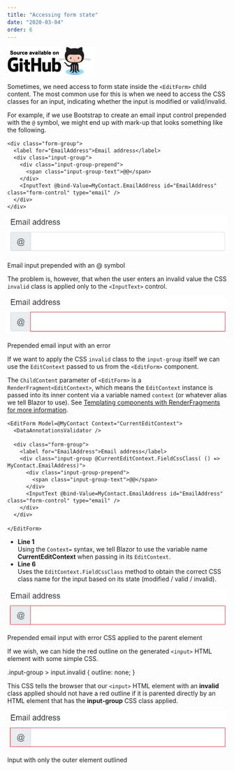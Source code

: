 ```yaml
---
title: "Accessing form state"
date: "2020-03-04"
order: 6
---
```


[![](images/SourceLink-e1567978928628.png)](https://github.com/mrpmorris/blazor-university/tree/master/src/Forms/AccessingFormState)

Sometimes, we need access to form state inside the `<EditForm>` child content.
The most common use for this is when we need to access the CSS classes for an input,
indicating whether the input is modified or valid/invalid.

For example, if we use Bootstrap to create an email input control prepended with the `@` symbol,
we might end up with mark-up that looks something like the following.

```razor
<div class="form-group">
  <label for="EmailAddress">Email address</label>
  <div class="input-group">
    <div class="input-group-prepend">
      <span class="input-group-text">@@</span>
    </div>
    <InputText @bind-Value=MyContact.EmailAddress id="EmailAddress" class="form-control" type="email" />
  </div>
</div>
```

![](images/PrependedEmail.jpg)

Email input prepended with an @ symbol

The problem is, however, that when the user enters an invalid value the CSS `invalid` class is applied only to the `<InputText>` control.

![](images/PrependedEmailError.jpg)

Prepended email input with an error

If we want to apply the CSS `invalid` class to the `input-group` itself we can use the `EditContext` passed to us from the `<EditForm>` component.

The `ChildContent` parameter of `<EditForm>` is a `RenderFragment<EditContext>`,
which means the `EditContext` instance is passed into its inner content via a variable named `context`
(or whatever alias we tell Blazor to use).
See [Templating components with RenderFragments for more information](/templating-components-with-renderfragements/).

```razor {: .line-numbers}
<EditForm Model=@MyContact Context="CurrentEditContext">
  <DataAnnotationsValidator />

  <div class="form-group">
    <label for="EmailAddress">Email address</label>
    <div class="input-group @CurrentEditContext.FieldCssClass( () => MyContact.EmailAddress)">
      <div class="input-group-prepend">
        <span class="input-group-text">@@</span>
      </div>
      <InputText @bind-Value=MyContact.EmailAddress id="EmailAddress" class="form-control" type="email" />
    </div>
  </div>

</EditForm>
```

- **Line 1**  
    Using the `Context=` syntax, we tell Blazor to use the variable name **CurrentEditContext** when passing in its `EditContext`.
- **Line 6**  
    Uses the `EditContext.FieldCssClass` method to obtain the correct CSS class name for the input based
    on its state (modified / valid / invalid).

![](images/PrependedEmailError2.jpg)

Prepended email input with error CSS applied to the parent element

If we wish, we can hide the red outline on the generated `<input>` HTML element with some simple CSS.

.input-group > input.invalid
{
  outline: none;
}

This CSS tells the browser that our `<input>` HTML element with an **invalid** class applied should not have a red outline
if it is parented directly by an HTML element that has the **input-group** CSS class applied.

![](images/PrependedEmailError3.jpg)

Input with only the outer element outlined

